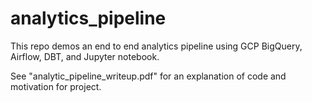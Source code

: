 # analytics_pipeline

This repo demos an end to end analytics pipeline using GCP BigQuery, Airflow, DBT, and Jupyter notebook.

See "analytic_pipeline_writeup.pdf" for an explanation of code and motivation for project.
